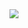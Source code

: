 <img src="https://capsule-render.vercel.app/api?type=waving&color=auto&height=300&section=header&text=habit%20rtracker&fontSize=90&desc=with%20React" />
